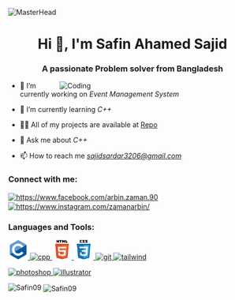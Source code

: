 ![MasterHead](https://gifdb.com/images/high/programming-angry-punching-keyboard-fw45yh2e39g24ylb.gif)

<h1 align="center">Hi 👋, I'm Safin Ahamed Sajid</h1>
<h3 align="center">A passionate Problem solver from Bangladesh</h3>
<img align="right" alt="Coding" width="400" src="https://www.gifcen.com/wp-content/uploads/2022/03/luffy-gif-6.gif">


- 🔭 I’m currently working on *Event Management System*

- 🌱 I’m currently learning *C++*

- 👨‍💻 All of my projects are available at [Repo](https://github.com/Safin09?tab=repositories)

- 💬 Ask me about *C++*

- 📫 How to reach me *sajidsardar3206@gmail.com*
<h3 align="left">Connect with me:</h3>
<p align="left">
<a href="https://www.facebook.com/sajidsardar3206" target="blank"><img align="center" src="https://raw.githubusercontent.com/rahuldkjain/github-profile-readme-generator/master/src/images/icons/Social/facebook.svg" alt="https://www.facebook.com/arbin.zaman.90" height="30" width="40" /></a>
<a href="https://www.instagram.com/safin_ahamed_/" target="blank"><img align="center" src="https://raw.githubusercontent.com/rahuldkjain/github-profile-readme-generator/master/src/images/icons/Social/instagram.svg" alt="https://www.instagram.com/zamanarbin/" height="30" width="40" /></a>
<h3 align="left">Languages and Tools:</h3>
<p align="left">
<a href="https://www.cprogramming.com/" target="_blank" rel="noreferrer"> <img src="https://raw.githubusercontent.com/devicons/devicon/master/icons/c/c-original.svg" alt="c" width="40" height="40"/> </a>
<a href="https://www.w3schools.com/cpp/cpp_intro.asp#:~:text=C%2B%2B%20is%20an%20object%2Doriented,fun%20and%20easy%20to%20learn!" target="_blank" rel="noreferrer"> <img src="https://svgshare.com/i/10Fv.svg" alt="cpp" width="40" height="40"/> </a>
<a href="https://www.w3.org/html/" target="_blank" rel="noreferrer"> <img src="https://raw.githubusercontent.com/devicons/devicon/master/icons/html5/html5-original-wordmark.svg" alt="html5" width="40" height="40"/> </a> 
<a href="https://www.w3schools.com/css/" target="_blank" rel="noreferrer"> <img src="https://raw.githubusercontent.com/devicons/devicon/master/icons/css3/css3-original-wordmark.svg" alt="css3" width="40" height="40"/> </a> 
<a href="https://git-scm.com/" target="_blank" rel="noreferrer"> <img src="https://www.vectorlogo.zone/logos/git-scm/git-scm-icon.svg" alt="git" width="40" height="40"/> </a>  
<a href="https://www.mysql.com/" target="_blank" rel="noreferrer"> <img src="https://www.vectorlogo.zone/logos/mysql/mysql-official.svg" alt="tailwind" width="40" height="40"/></p>
<a href="https://www.photoshop.com/en" target="_blank" rel="noreferrer"> <img src="https://upload.wikimedia.org/wikipedia/commons/a/af/Adobe_Photoshop_CC_icon.svg" alt="photoshop" width="40" height="40"/> </a> 
<a href="https://www.adobe.com/products/illustrator.html" target="_blank" rel="noreferrer"> <img src="https://upload.wikimedia.org/wikipedia/commons/f/fb/Adobe_Illustrator_CC_icon.svg" alt="illustrator" width="40" height="40"/> </a> 
<p><img align="left" src="https://github-readme-stats.vercel.app/api/top-langs?username=Safin09&show_icons=true&locale=en&layout=compact" alt="Safin09" /></p>

<p>&nbsp;<img align="center" src="https://github-readme-stats.vercel.app/api?username=Safin09&show_icons=true&locale=en" alt="Safin09" /></p>
